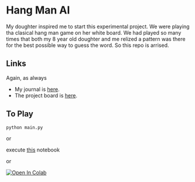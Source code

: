 # Hang Man AI

My doughter inspired me to start this experimental project. We were playing tha clasical hang man game on her white board. We had played so many times that both my 8 year old doughter and me relized a pattern was there for the best possible way to guess the word. So this repo is arrised.

## Links

Again, as always

- My journal is [here](docs/Journal.md).
- The project board is [here](https://github.com/hakanonal/hang-man-ai/projects/1).

## To Play

```
python main.py
```

or

execute [this](play.ipynb) notebook

or

[![Open In Colab](https://colab.research.google.com/assets/colab-badge.svg)](http://colab.research.google.com/github/hakanonal/hang-man-ai/blob/main/play.ipynb)
